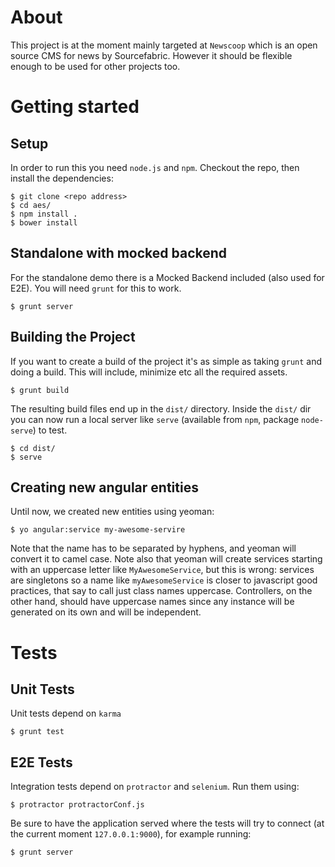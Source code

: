 # About
This project is at the moment mainly targeted at `Newscoop` which is an open source CMS for news by Sourcefabric. However it should be flexible enough to be used for other projects too.

# Getting started
## Setup
In order to run this you need `node.js` and `npm`. Checkout the repo,
then install the dependencies:

    $ git clone <repo address>
    $ cd aes/
    $ npm install .
    $ bower install

## Standalone with mocked backend
For the standalone demo there is a Mocked Backend included (also used for E2E). You will need `grunt` for this to work.

	$ grunt server
	

## Building the Project
If you want to create a build of the project it's as simple as taking `grunt` and doing a build. This will include, minimize etc all the required assets.

	$ grunt build
	
The resulting build files end up in the `dist/` directory.
Inside the `dist/` dir you can now run a local server like `serve` (available from `npm`, package `node-serve`) to test.

	$ cd dist/
	$ serve

## Creating new angular entities

Until now, we created new entities using yeoman:

    $ yo angular:service my-awesome-servire

Note that the name has to be separated by hyphens, and yeoman will
convert it to camel case. Note also that yeoman will create services
starting with an uppercase letter like `MyAwesomeService`, but this is
wrong: services are singletons so a name like `myAwesomeService` is
closer to javascript good practices, that say to call just class names
uppercase. Controllers, on the other hand, should have uppercase names
since any instance will be generated on its own and will be
independent.

# Tests
## Unit Tests

Unit tests depend on `karma`

	$ grunt test

## E2E Tests

Integration tests depend on `protractor` and `selenium`. Run them using:

    $ protractor protractorConf.js

Be sure to have the application served where the tests will try to
connect (at the current moment `127.0.0.1:9000`), for example running:

    $ grunt server
